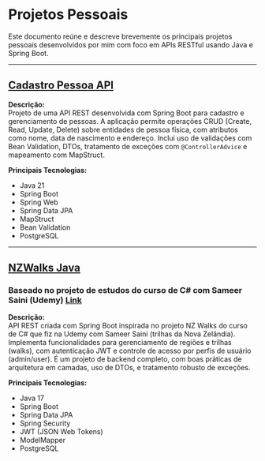 # Projetos Pessoais

Este documento reúne e descreve brevemente os principais projetos pessoais desenvolvidos por mim com foco em APIs RESTful usando Java e Spring Boot.

---

## [Cadastro Pessoa API](https://github.com/dougluciano2/cadastro-pessoa-api)

**Descrição:**  
Projeto de uma API REST desenvolvida com Spring Boot para cadastro e gerenciamento de pessoas. A aplicação permite operações CRUD (Create, Read, Update, Delete) sobre entidades de pessoa física, com atributos como nome, data de nascimento e endereço. Inclui uso de validações com Bean Validation, DTOs, tratamento de exceções com `@ControllerAdvice` e mapeamento com MapStruct.

**Principais Tecnologias:**  
- Java 21  
- Spring Boot  
- Spring Web  
- Spring Data JPA  
- MapStruct  
- Bean Validation  
- PostgreSQL  

---

## [NZWalks Java](https://github.com/dougluciano2/NZWalks-java)
### Baseado no projeto de estudos do curso de C# com  Sameer Saini (Udemy) [Link](https://github.com/dougluciano2/c-sharp-web-api)

**Descrição:**  
API REST criada com Spring Boot inspirada no projeto NZ Walks do curso de C# que fiz na Udemy com Sameer Saini (trilhas da Nova Zelândia). Implementa funcionalidades para gerenciamento de regiões e trilhas (walks), com autenticação JWT e controle de acesso por perfis de usuário (admin/user). É um projeto de backend completo, com boas práticas de arquitetura em camadas, uso de DTOs, e tratamento robusto de exceções.

**Principais Tecnologias:**  
- Java 17  
- Spring Boot  
- Spring Data JPA  
- Spring Security  
- JWT (JSON Web Tokens)  
- ModelMapper  
- PostgreSQL  

